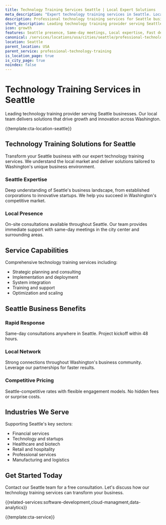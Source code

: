 ```yaml
---
title: Technology Training Services Seattle | Local Expert Solutions
meta_description: "Expert technology training services in Seattle. Local team, same-day consultations, proven results. Transform your business today."
description: Professional technology training services for Seattle businesses
short_description: Leading technology training provider serving Seattle and Washington.
icon: growth
features: Seattle presence, Same-day meetings, Local expertise, Fast deployment, Competitive rates, Proven track record
canonical: /services/locations/usa/cities/seattle/professional-technology-training-seattle.html
location: Seattle
parent_location: USA
parent_service: professional-technology-training
is_location_page: true
is_city_page: true
noindex: false
---
```


# Technology Training Services in Seattle

Leading technology training provider serving Seattle businesses. Our local team delivers solutions that drive growth and innovation across Washington.

{{template:cta-location-seattle}}

## Technology Training Solutions for Seattle

Transform your Seattle business with our expert technology training services. We understand the local market and deliver solutions tailored to Washington's unique business environment.

### Seattle Expertise

Deep understanding of Seattle's business landscape, from established corporations to innovative startups. We help you succeed in Washington's competitive market.

### Local Presence

On-site consultations available throughout Seattle. Our team provides immediate support with same-day meetings in the city center and surrounding areas.

## Service Capabilities

Comprehensive technology training services including:
- Strategic planning and consulting
- Implementation and deployment
- System integration
- Training and support
- Optimization and scaling

## Seattle Business Benefits

### Rapid Response
Same-day consultations anywhere in Seattle. Project kickoff within 48 hours.

### Local Network
Strong connections throughout Washington's business community. Leverage our partnerships for faster results.

### Competitive Pricing
Seattle-competitive rates with flexible engagement models. No hidden fees or surprise costs.

## Industries We Serve

Supporting Seattle's key sectors:
- Financial services
- Technology and startups
- Healthcare and biotech
- Retail and hospitality
- Professional services
- Manufacturing and logistics

## Get Started Today

Contact our Seattle team for a free consultation. Let's discuss how our technology training services can transform your business.

{{related-services:software-development,cloud-managment,data-analytics}}

{{template:cta-service}}
